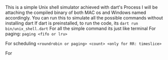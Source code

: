 This is a simple Unix shell simulator achieved with dart's Process 
I will be attaching the compiled binary of both MAC os and Windows named accordingly. You can run this to simulate all the possible commands without installing dart
If dart is preinstalled, to run the code, its ```dart run bin/unix_shell.dart```
For all the simple command its just like terminal 
For paging:
```paging <fifo or lru>```

For scheduling
```<roundrobin or paging> <count> <only for RR: timeslice>```

For 

